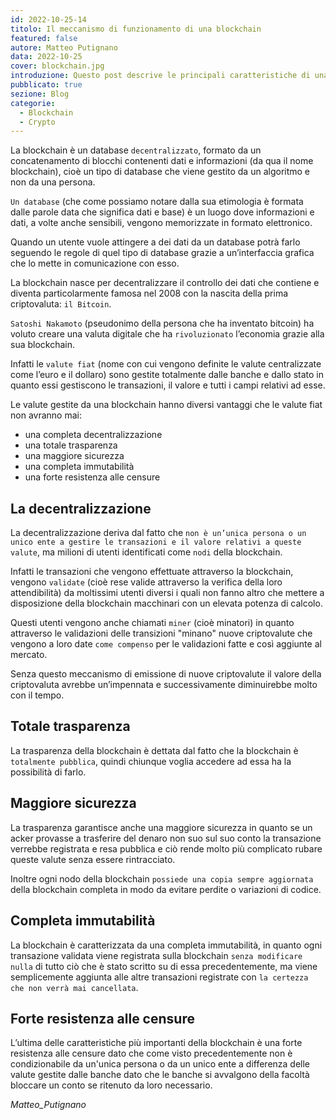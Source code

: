 ```yaml
---
id: 2022-10-25-14
titolo: Il meccanismo di funzionamento di una blockchain
featured: false
autore: Matteo Putignano
data: 2022-10-25
cover: blockchain.jpg
introduzione: Questo post descrive le principali caratteristiche di una blockchain
pubblicato: true
sezione: Blog
categorie:
  - Blockchain
  - Crypto
---
```


<script>
    import Asciinema from '$lib/components/Asciinema.svelte';
</script>

La blockchain è un database `decentralizzato`, formato da un concatenamento di blocchi contenenti dati e informazioni (da qua il nome blockchain), cioè un tipo di database che viene gestito da un algoritmo e non da una persona.

`Un database` (che come possiamo notare dalla sua etimologia è formata dalle parole data che significa dati e base) è un luogo dove informazioni e dati, a volte anche sensibili, vengono memorizzate in formato elettronico.

Quando un utente vuole attingere a dei dati da un database potrà farlo seguendo le regole di quel tipo di database grazie a un’interfaccia grafica che lo mette in comunicazione con esso.

La blockchain nasce per decentralizzare il controllo dei dati che contiene e diventa particolarmente famosa nel 2008 con la nascita della prima criptovaluta: `il Bitcoin`.

`Satoshi Nakamoto` (pseudonimo della persona che ha inventato bitcoin) ha voluto creare una valuta digitale che ha `rivoluzionato` l’economia grazie alla sua blockchain.

Infatti le `valute fiat` (nome con cui vengono definite le valute centralizzate come l’euro e il dollaro) sono gestite totalmente dalle banche e dallo stato in quanto essi gestiscono le transazioni, il valore e tutti i campi relativi ad esse.


Le valute gestite da una blockchain hanno diversi vantaggi che le valute fiat non avranno mai:
- una completa decentralizzazione
- una totale trasparenza
- una maggiore sicurezza
- una completa immutabilità
- una forte resistenza alle censure


## La decentralizzazione 

La decentralizzazione deriva dal fatto che `non è un’unica persona o un unico ente a gestire le transazioni e il valore relativi a queste valute`, ma milioni di utenti identificati come `nodi` della blockchain.

Infatti le transazioni che vengono effettuate attraverso la blockchain, vengono `validate` (cioè rese valide attraverso la verifica della loro attendibilità) da moltissimi utenti diversi i quali non fanno altro che mettere a disposizione della blockchain macchinari con un elevata potenza di calcolo.

Questi utenti vengono anche chiamati `miner` (cioè minatori) in quanto attraverso le validazioni delle transizioni "minano" nuove criptovalute che vengono a loro date `come compenso` per le validazioni fatte e così aggiunte al mercato.

Senza questo meccanismo di emissione di nuove criptovalute il valore della criptovaluta avrebbe un’impennata e successivamente diminuirebbe molto con il tempo.

## Totale trasparenza

La trasparenza della blockchain è dettata dal fatto che la blockchain è `totalmente pubblica`, quindi chiunque voglia accedere ad essa ha la possibilità di farlo.

## Maggiore sicurezza

La trasparenza garantisce anche una maggiore sicurezza in quanto se un acker provasse a trasferire del denaro non suo sul suo conto la transazione verrebbe registrata e resa pubblica e ciò rende molto più complicato rubare queste valute senza essere rintracciato.

Inoltre ogni nodo della blockchain `possiede una copia sempre aggiornata` della blockchain completa in modo da evitare perdite o variazioni di codice.

## Completa immutabilità

La blockchain è caratterizzata da una completa immutabilità, in quanto ogni transazione validata viene registrata sulla blockchain `senza modificare nulla` di tutto ciò che è stato scritto su di essa precedentemente, ma viene semplicemente aggiunta alle altre transazioni registrate con `la certezza che non verrà mai cancellata`.

## Forte resistenza alle censure

L’ultima delle caratteristiche più importanti della blockchain è una forte resistenza alle censure dato che come visto precedentemente non è condizionabile da un'unica persona o da un unico ente a differenza delle valute gestite dalle banche dato che le banche si avvalgono della facoltà bloccare un conto se ritenuto da loro necessario.



_Matteo_Putignano_